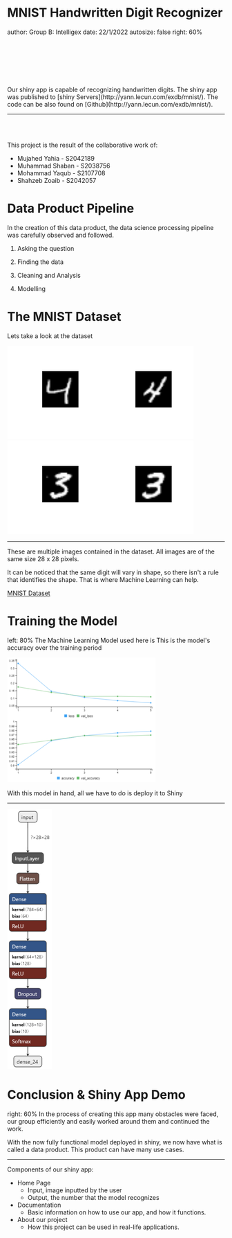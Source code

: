 MNIST Handwritten Digit Recognizer
========================================================
author: Group B: Intelligex
date: 22/1/2022
autosize: false
right: 60%

<br>
<br>
<br>
<br>
<br>
<br>
Our shiny app is capable of recognizing handwritten digits.
The shiny app was published to [shiny Servers](http://yann.lecun.com/exdb/mnist/). The code can be also found on [Github](http://yann.lecun.com/exdb/mnist/).

***
<br>
<br>

This project is the result of the collaborative work of:

- Mujahed Yahia \- S2042189
- Muhammad Shaban \- S2038756
- Mohammad Yaqub \- S2107708
- Shahzeb Zoaib \- S2042057






Data Product Pipeline
========================================================
In the creation of this data product, the data science processing pipeline was carefully observed and followed.

1. Asking the question

2. Finding the data
  
3. Cleaning and Analysis

4. Modelling

The MNIST Dataset
========================================================

Lets take a look at the dataset


![plot of chunk unnamed-chunk-1](rPresentation-figure/unnamed-chunk-1-1.png)![plot of chunk unnamed-chunk-1](rPresentation-figure/unnamed-chunk-1-2.png)![plot of chunk unnamed-chunk-1](rPresentation-figure/unnamed-chunk-1-3.png)![plot of chunk unnamed-chunk-1](rPresentation-figure/unnamed-chunk-1-4.png)
***
These are multiple images contained in the dataset. All images are of the same size 28 x 28 pixels.
<br>

It can be noticed that the same digit will vary in shape, so there isn't a rule that identifies the shape. That is where Machine Learning can help.  


[MNIST Dataset](http://yann.lecun.com/exdb/mnist/)


Training the Model
========================================================
left: 80%
The Machine Learning Model used here is 
This is the model's accuracy over the training period

![Model Training Graph](RplotHist1.png)


With this model in hand, all we have to do is deploy it to Shiny
***

![Model Structure](modelx.png)


Conclusion & Shiny App Demo
========================================================
right: 60%
In the process of creating this app many obstacles were faced, our group efficiently and easily worked around them and continued the work.

With the now fully functional model deployed in shiny, we now have what is called a data product. This product can have many use cases.



*** 

Components of our shiny app:

- Home Page
  - Input, image inputted by the user
  - Output, the number that the model recognizes
- Documentation
  - Basic information on how to use our app, and how it functions.
- About our project
  - How this project can be used in real-life applications.
